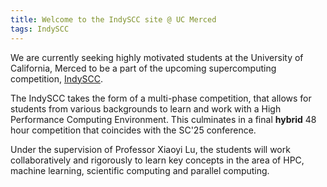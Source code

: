 ```yaml
---
title: Welcome to the IndySCC site @ UC Merced
tags: IndySCC
---
```


We are currently seeking highly motivated students at the University of California, Merced to be a part of the upcoming supercomputing competition, [IndySCC](https://sc25.supercomputing.org/students/indyscc/).


The IndySCC takes the form of a multi-phase competition, that allows for students from various backgrounds to learn and work with a High Performance Computing Environment. This culminates in a final **hybrid** 48 hour competition that coincides with the SC'25 conference.

Under the supervision of Professor Xiaoyi Lu, the students will work collaboratively and rigorously to learn key concepts in the area of HPC, machine learning, scientific computing and parallel computing.